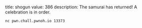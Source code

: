 title: shogun
value: 386
description: The samurai has returned! A celebration is in order.

```
nc pwn.chall.pwnoh.io 13373
```